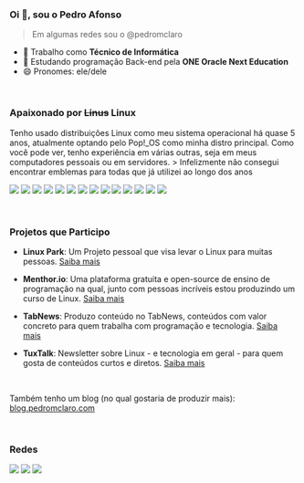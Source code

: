 ### Oi 👋, sou o Pedro Afonso
> Em algumas redes sou o @pedromclaro

- 🔭 Trabalho como **Técnico de Informática**
- 🌱 Estudando programação Back-end pela **ONE Oracle Next Education**
- 😄 Pronomes: ele/dele

<br>
  
<h3>Apaixonado por <s>Linus</s> Linux</h3>
Tenho usado distribuições Linux como meu sistema operacional há quase 5 anos, atualmente optando pelo Pop!_OS como minha distro principal. Como você pode ver, tenho experiência em várias outras, seja em meus computadores pessoais ou em servidores.
> Infelizmente não consegui encontrar emblemas para todas que já utilizei ao longo dos anos

![](https://img.shields.io/badge/Arch_Linux-1793D1?style=for-the-badge&logo=arch-linux&logoColor=white)
![](https://img.shields.io/badge/manjaro-35BF5C?style=for-the-badge&logo=manjaro&logoColor=white)
![](https://img.shields.io/badge/Debian-A81D33?style=for-the-badge&logo=debian&logoColor=white)
![](https://img.shields.io/badge/Fedora-294172?style=for-the-badge&logo=fedora&logoColor=white)
![](https://img.shields.io/badge/Ubuntu-E95420?style=for-the-badge&logo=ubuntu&logoColor=white)
![](https://img.shields.io/badge/Linux_Mint-87CF3E?style=for-the-badge&logo=linux-mint&logoColor=white)
![](https://img.shields.io/badge/Elementary%20OS-64BAFF?style=for-the-badge&logo=elementary&logoColor=white)
![](https://img.shields.io/badge/Pop!_OS-48B9C7?style=for-the-badge&logo=Pop!_OS&logoColor=white)
![](https://img.shields.io/badge/Zorin%20OS-0CC1F3?style=for-the-badge&logo=zorin&logoColor=white)
![](https://img.shields.io/badge/Deepin-007CFF?style=for-the-badge&logo=deepin&logoColor=white)
![](https://img.shields.io/badge/Kali_Linux-557C94?style=for-the-badge&logo=kali-linux&logoColor=white)
![](https://img.shields.io/badge/Alpine_Linux-0D597F?style=for-the-badge&logo=alpine-linux&logoColor=white)
![](https://img.shields.io/badge/SUSE-0C322C?style=for-the-badge&logo=SUSE&logoColor=white)
![](https://img.shields.io/badge/Red%20Hat-EE0000?style=for-the-badge&logo=redhat&logoColor=white)

<br>

### Projetos que Participo
- __Linux Park__: Um Projeto pessoal que visa levar o Linux para muitas pessoas. [Saiba mais](https://www.tabnews.com.br/pedromclaro/welcome-to-linux-park)
  
- __Menthor.io__: Uma plataforma gratuita e open-source de ensino de programação na qual, junto com pessoas incríveis estou produzindo um curso de Linux. [Saiba mais](https://menthor.io)
  
- __TabNews__: Produzo conteúdo no TabNews, conteúdos com valor concreto para quem trabalha com programação e tecnologia. [Saiba mais](https://www.tabnews.com.br/pedromclaro)

- __TuxTalk__: Newsletter sobre Linux - e tecnologia em geral - para quem gosta de conteúdos curtos e diretos. [Saiba mais](https://pedromclaro.substack.com/)

<br>

<p>Também tenho um blog (no qual gostaria de produzir mais): <a href= "https://blog.pedromclaro.com">blog.pedromclaro.com</a></p>

<br>

### Redes

<a href= "https://www.github.com/pedromclaro"><img src="https://img.shields.io/badge/GitHub-100000?style=for-the-badge&logo=github&logoColor=white"></a>
<a href= "https://www.linkedin.com/in/pedroafonsomclaro"><img src="https://img.shields.io/badge/LinkedIn-0077B5?style=for-the-badge&logo=linkedin&logoColor=white"></a>
<a href= "https://twitter.com/pedromclaro"><img src= "https://img.shields.io/badge/Twitter-1DA1F2?style=for-the-badge&logo=twitter&logoColor=white"></a>
